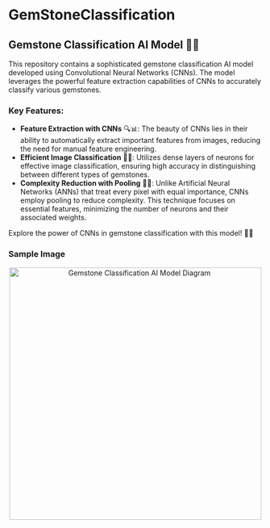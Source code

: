 # GemStoneClassification
<h2>Gemstone Classification AI Model 💎✨</h2>

<p>This repository contains a sophisticated gemstone classification AI model developed using Convolutional Neural Networks (CNNs). The model leverages the powerful feature extraction capabilities of CNNs to accurately classify various gemstones.</p>

<h3>Key Features:</h3>
<ul>
  <li><strong>Feature Extraction with CNNs</strong> 🔍📊: The beauty of CNNs lies in their ability to automatically extract important features from images, reducing the need for manual feature engineering.</li>
  <li><strong>Efficient Image Classification</strong> 📸🔠: Utilizes dense layers of neurons for effective image classification, ensuring high accuracy in distinguishing between different types of gemstones.</li>
  <li><strong>Complexity Reduction with Pooling</strong> 🧠🔄: Unlike Artificial Neural Networks (ANNs) that treat every pixel with equal importance, CNNs employ pooling to reduce complexity. This technique focuses on essential features, minimizing the number of neurons and their associated weights.</li>
</ul>

<p>Explore the power of CNNs in gemstone classification with this model! 🚀💡</p>

<h3>Sample Image</h3>
<p align="center">
  <img src="path/to/your/image.png" alt="Gemstone Classification AI Model Diagram" width="500">
</p>
